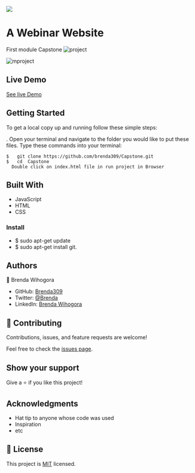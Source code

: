 ![](https://img.shields.io/badge/Microverse-blueviolet)

# A Webinar Website

First module Capstone
![project](https://user-images.githubusercontent.com/72613775/159134798-4176a73f-2f8b-41a3-9a54-d047cd9f80f8.png)


![mproject](https://user-images.githubusercontent.com/72613775/159134800-0627dea9-0852-4242-9901-dfc0e523b765.png)

## Live Demo  

[See live Demo](https://brenda309.github.io/Webinar_AI/)


## Getting Started

To get a local copy up and running follow these simple steps:

. Open your terminal and navigate to the folder you would like to put these files.
Type these commands into your terminal:

    $   git clone https://github.com/brenda309/Capstone.git
    $   cd  Capstone
      Double click on index.html file in run project in Browser

## Built With

- JavaScript
- HTML
- CSS


### Install

  -  $ sudo apt-get update 
   - $ sudo apt-get install git.


## Authors

👤 Brenda Wihogora

- GitHub: [Brenda309](https://github.com/309)
- Twitter: [@Brenda](https://twitter.com/@Brenda)
- LinkedIn: [Brenda Wihogora](https://www.linkedin.com/in/brenda-wihogora/)


## 🤝 Contributing

Contributions, issues, and feature requests are welcome!

Feel free to check the [issues page](../../issues/).

## Show your support

Give a ⭐️ if you like this project!

## Acknowledgments

- Hat tip to anyone whose code was used
- Inspiration
- etc

## 📝 License

This project is [MIT](./MIT.md) licensed.
